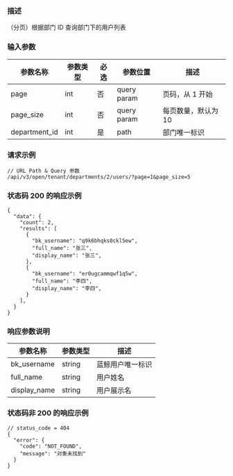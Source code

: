 ### 描述

（分页）根据部门 ID 查询部门下的用户列表

### 输入参数

| 参数名称          | 参数类型 | 必选 | 参数位置        | 描述                               |
|---------------|------|----|-------------|----------------------------------|
| page          | int  | 否  | query param | 页码，从 1 开始                        |
| page_size     | int  | 否  | query param | 每页数量，默认为 10                      |
| department_id | int  | 是  | path        | 部门唯一标识                           |

### 请求示例

```
// URL Path & Query 参数
/api/v3/open/tenant/departments/2/users/?page=1&page_size=5
```

### 状态码 200 的响应示例

```json5
{
  "data": {
    "count": 2,
    "results": [
      {
        "bk_username": "q9k6bhqks0ckl5ew",
        "full_name": "张三",
        "display_name": "张三",
      },
      {
        "bk_username": "er0ugcammqwf1q5w",
        "full_name": "李四",
        "display_name": "李四",
      }
    ],
  }
}
```

### 响应参数说明

| 参数名称         | 参数类型   | 描述       |
|--------------|--------|----------|
| bk_username  | string | 蓝鲸用户唯一标识 |
| full_name    | string | 用户姓名     |
| display_name | string | 用户展示名    |

### 状态码非 200 的响应示例

```json5
// status_code = 404
{
  "error": {
    "code": "NOT_FOUND",
    "message": "对象未找到"
  }
}
```
